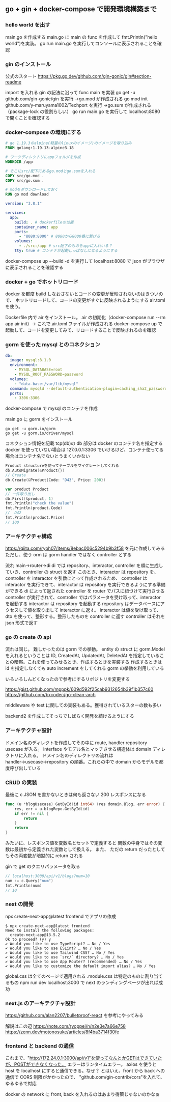 ## go + gin + docker-compose で開発環境構築まで

### hello world を出す

main.go を作成する
main.go に main の func を作成して fmt.Println("hello world")を実装。
go run main.go
を実行してコンソールに表示されることを確認

### gin のインストール

公式のスタート
https://pkg.go.dev/github.com/gin-gonic/gin#section-readme

import を入れる
gin の記法に沿って func main を実装
go get -u github.com/gin-gonic/gin
を実行 →go.mod が作成される
go mod init github.com/y-maruyama1002/Techport
を実行 →go.sum が作成される（package-lock の役割らしい）
go run main.go
を実行して
localhost:8080 で開くことを確認する

### docker-compose の環境にする

```dockerfile
# go 1.19.3のalpine(軽量のlinuxのイメージ)のイメージを取り込み
FROM golang:1.19.13-alpine3.18

# ワークディレクトリにappフォルダを作成
WORKDIR /app

# そこにsrc/配下にあるgo.modとgo.sumを入れる
COPY src/go.mod .
COPY src/go.sum .

# modをダウンロードしておく
RUN go mod download
```

```yml
version: "3.8.1"

services:
  app:
    build: . # dockerfileの位置
    container_name: app
    ports:
      - "8080:8000" # 8080から8000番に繋げる
    volumes:
      - ./src:/app # src配下のものをappに入れいる？
    tty: true # コンテナが起動しっぱなしになるようにする
```

docker-compose up --build -d
を実行して
localhost:8080 で json がブラウザに表示されることを確認する

### docker + go でホットリロード

docker を都度 build しなおさないとコードの変更が反映されないのはきついので、
ホットリロードして、コードの変更がすぐに反映されるようにする
air.toml を使う。

Dockerfile 内で air をインストール。
air の初期化（docker-compose run --rm app air init）→ これで.air.toml ファイルが作成される
docker-compose up で起動して、コードを変更してみて、リロードすることで反映されるのを確認

### gorm を使った mysql とのコネクション

```yaml
db:
  image: mysql:8.1.0
  environment:
    - MYSQL_DATABASE=root
    - MYSQL_ROOT_PASSWORD=password
  volumes:
    - "data-base:/var/lib/mysql"
  command: mysqld --default-authentication-plugin=caching_sha2_password
  ports:
    - 3306:3306
```

docker-compose で mysql のコンテナを作成

main.go に gorm をインストール

```
go get -u gorm.io/gorm
go get -u gorm.io/driver/mysql
```

コネクション情報を記載
tcp(db)の db 部分は docker のコンテナ名を指定する
docker を使っていない場合は 127.0.0.1:3306 でいけるけど、コンテナ使ってる場合はコンテナ名でないとうまくいかない

```go
Product structureを使ってテーブルをマイグレートしてくれる
db.AutoMigrate(&Product{})
// Create
db.Create(&Product{Code: "D43", Price: 200})

var product Product
// 一件取り出し
db.First(&product, 1)
fmt.Println("check the value")
fmt.Println(product.Code)
//  D42
fmt.Println(product.Price)
// 100
```

### アーキテクチャ構成

https://qiita.com/ryoh07/items/8ebac006c5294b9b3f58
を元に作成してみる
ただし、使う orm は gorm
handler ではなく controller とする

流れ
main→router→di
di では repository、interactor, controller を順に生成していき、controller の struct を返す
このとき、interactor は repository を、controller を interactor を引数にとって作成されるため、
controller は interactor を実行できて、interactor は repository を実行できるようにする準備ができる
di によって返された controller を router でパスに紐づけて実行させる
controller が実行されて、controller ではパラメータを受け取って、interactor を起動する
interactor は repository を起動する
repository はデータベースにアクセスして値を取り出して interactor に返す。
interactor は値を受け取って、dto を使って、整形する。整形したものを controller に返す
controller はそれを json 形式で返す

### go の create の api

流れは同じ。
難しかったのは gorm での挙動。
entity の struct に gorm.Model を入れるということは ID, CreatedAt, UpdatedAt, DeletedAt を指定していることの暗黙。これを使ってみせるとき、作成するときを実装する
作成するときは id を指定しなくても auto increment をしてくれる gorm の挙動を利用している

いろいろしんどくなったので参考にするリポジトリを変更する

https://gist.github.com/mpppk/609d592f25cab9312654b39f1b357c60
https://github.com/bxcodec/go-clean-arch

middleware や test に関しての実装もある。獲得されているスターの数も多い

backend2 を作成してそっちでしばらく開発を続けるようにする

### アーキテクチャ設計

ドメイン名のディレクトを作成してその中に
route, handler repository usecase が入る。
interface やモデル名とマッチさせる構造体は domain ディレクトリに入れる。
ドメイン名のディレクトリの流れは
handler→usecase→repository
の順番。これらの中で domain からモデルを都度呼び出している

### CRUD の実装

最後に c.JSON を書かないときは何も返さない 200 レスポンスになる

```go
func (u *blogUsecase) GetById(id int64) (res domain.Blog, err error) {
	res, err = u.blogRepo.GetById(id)
	if err != nil {
		return
	}
	return
}
```

みたいに、レスポンス値を変数名とセットで定義すると
関数の中身ではその変数は最初から定義された変数として扱える。
また、
ただの return だったとしてもその両変数が暗黙的に return される

gin で get のクエリパラメータを取る

```go
// localhost:3000/api/v1/blogs?num=10
num := c.Query("num")
fmt.Println(num)
// 10
```

### next の開発

npx create-next-app@latest frontend
でアプリの作成

```
$ npx create-next-app@latest frontend
Need to install the following packages:
  create-next-app@13.5.2
Ok to proceed? (y) y
✔ Would you like to use TypeScript? … No / Yes
✔ Would you like to use ESLint? … No / Yes
✔ Would you like to use Tailwind CSS? … No / Yes
✔ Would you like to use `src/` directory? … No / Yes
✔ Would you like to use App Router? (recommended) … No / Yes
✔ Would you like to customize the default import alias? … No / Yes
```

global.css は全てのページで適用される
.module.css は特定のものに割り当てるもの
npm run dev
localhost:3000 で next のランディングページが出れば成功

### next.js のアーキテクチャ設計

https://github.com/alan2207/bulletproof-react
を参考にやってみる

解説はこの辺
https://note.com/ryoppei/n/n2e3e7a66e758
https://zenn.dev/motonosuke/articles/8f4ba3714f30fe

### frontend と backend の通信

これまで、"http://172.24.0.1:3000/api/v1"を使ってなんとかGETはできていたが、POSTができなくなった。
エラーはランタイムエラー。
axios を使うと host を localhost にすると通信できる。なぜ？
とはいえ、front から back への通信で CORS 制限がかかったので、
"github.com/gin-contrib/cors"を入れて、ゆるゆるで対応

docker の network に front, back を入れるのはあまり得策じゃないのかなぁ
